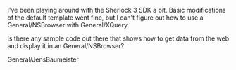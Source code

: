 I've been playing around with the Sherlock 3 SDK a bit. Basic modifications of the default template went fine, but I can't figure out how to use a General/NSBrowser with General/XQuery.

Is there any sample code out there that shows how to get data from the web and display it in an General/NSBrowser?

General/JensBaumeister